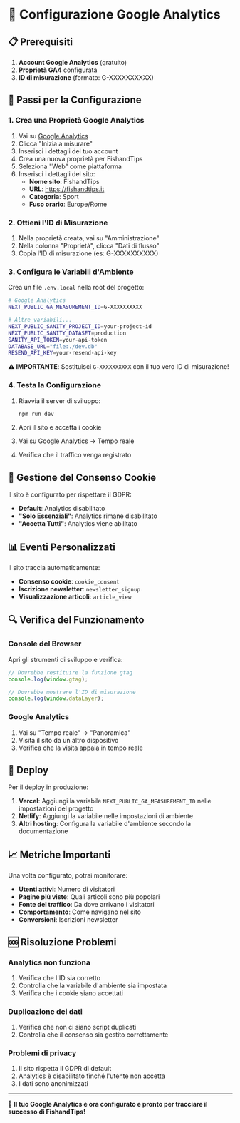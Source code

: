 # 🎯 Configurazione Google Analytics

## 📋 Prerequisiti

1. **Account Google Analytics** (gratuito)
2. **Proprietà GA4** configurata
3. **ID di misurazione** (formato: G-XXXXXXXXXX)

## 🔧 Passi per la Configurazione

### 1. Crea una Proprietà Google Analytics

1. Vai su [Google Analytics](https://analytics.google.com/)
2. Clicca "Inizia a misurare"
3. Inserisci i dettagli del tuo account
4. Crea una nuova proprietà per FishandTips
5. Seleziona "Web" come piattaforma
6. Inserisci i dettagli del sito:
   - **Nome sito**: FishandTips
   - **URL**: https://fishandtips.it
   - **Categoria**: Sport
   - **Fuso orario**: Europe/Rome

### 2. Ottieni l'ID di Misurazione

1. Nella proprietà creata, vai su "Amministrazione"
2. Nella colonna "Proprietà", clicca "Dati di flusso"
3. Copia l'ID di misurazione (es: G-XXXXXXXXXX)

### 3. Configura le Variabili d'Ambiente

Crea un file `.env.local` nella root del progetto:

```bash
# Google Analytics
NEXT_PUBLIC_GA_MEASUREMENT_ID=G-XXXXXXXXXX

# Altre variabili...
NEXT_PUBLIC_SANITY_PROJECT_ID=your-project-id
NEXT_PUBLIC_SANITY_DATASET=production
SANITY_API_TOKEN=your-api-token
DATABASE_URL="file:./dev.db"
RESEND_API_KEY=your-resend-api-key
```

**⚠️ IMPORTANTE**: Sostituisci `G-XXXXXXXXXX` con il tuo vero ID di misurazione!

### 4. Testa la Configurazione

1. Riavvia il server di sviluppo:
   ```bash
   npm run dev
   ```

2. Apri il sito e accetta i cookie
3. Vai su Google Analytics → Tempo reale
4. Verifica che il traffico venga registrato

## 🍪 Gestione del Consenso Cookie

Il sito è configurato per rispettare il GDPR:

- **Default**: Analytics disabilitato
- **"Solo Essenziali"**: Analytics rimane disabilitato
- **"Accetta Tutti"**: Analytics viene abilitato

## 📊 Eventi Personalizzati

Il sito traccia automaticamente:

- **Consenso cookie**: `cookie_consent`
- **Iscrizione newsletter**: `newsletter_signup`
- **Visualizzazione articoli**: `article_view`

## 🔍 Verifica del Funzionamento

### Console del Browser
Apri gli strumenti di sviluppo e verifica:
```javascript
// Dovrebbe restituire la funzione gtag
console.log(window.gtag);

// Dovrebbe mostrare l'ID di misurazione
console.log(window.dataLayer);
```

### Google Analytics
1. Vai su "Tempo reale" → "Panoramica"
2. Visita il sito da un altro dispositivo
3. Verifica che la visita appaia in tempo reale

## 🚀 Deploy

Per il deploy in produzione:

1. **Vercel**: Aggiungi la variabile `NEXT_PUBLIC_GA_MEASUREMENT_ID` nelle impostazioni del progetto
2. **Netlify**: Aggiungi la variabile nelle impostazioni di ambiente
3. **Altri hosting**: Configura la variabile d'ambiente secondo la documentazione

## 📈 Metriche Importanti

Una volta configurato, potrai monitorare:

- **Utenti attivi**: Numero di visitatori
- **Pagine più viste**: Quali articoli sono più popolari
- **Fonte del traffico**: Da dove arrivano i visitatori
- **Comportamento**: Come navigano nel sito
- **Conversioni**: Iscrizioni newsletter

## 🆘 Risoluzione Problemi

### Analytics non funziona
1. Verifica che l'ID sia corretto
2. Controlla che la variabile d'ambiente sia impostata
3. Verifica che i cookie siano accettati

### Duplicazione dei dati
1. Verifica che non ci siano script duplicati
2. Controlla che il consenso sia gestito correttamente

### Problemi di privacy
1. Il sito rispetta il GDPR di default
2. Analytics è disabilitato finché l'utente non accetta
3. I dati sono anonimizzati

---

**🎯 Il tuo Google Analytics è ora configurato e pronto per tracciare il successo di FishandTips!**






